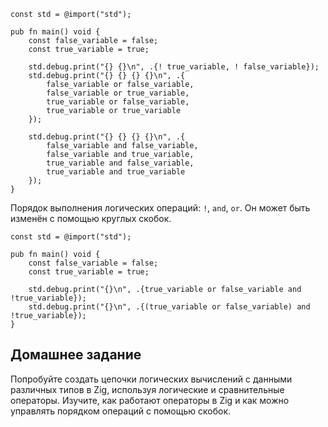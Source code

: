 ```
const std = @import("std");

pub fn main() void {
    const false_variable = false;
    const true_variable = true;

    std.debug.print("{} {}\n", .{! true_variable, ! false_variable});
    std.debug.print("{} {} {} {}\n", .{
        false_variable or false_variable,
        false_variable or true_variable,
        true_variable or false_variable,
        true_variable or true_variable
    });

    std.debug.print("{} {} {} {}\n", .{
        false_variable and false_variable,
        false_variable and true_variable,
        true_variable and false_variable,
        true_variable and true_variable
    });
}
```

Порядок выполнения логических операций: `!`, `and`, `or`. Он может быть изменён с помощью круглых скобок.

```zig
const std = @import("std");

pub fn main() void {
    const false_variable = false;
    const true_variable = true;

    std.debug.print("{}\n", .{true_variable or false_variable and !true_variable});
    std.debug.print("{}\n", .{(true_variable or false_variable) and !true_variable});
}
```

## Домашнее задание

Попробуйте создать цепочки логических вычислений с данными различных типов в Zig, используя логические и сравнительные операторы. Изучите, как работают операторы в Zig и как можно управлять порядком операций с помощью скобок.
